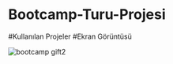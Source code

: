 # Bootcamp-Turu-Projesi
#Kullanılan Projeler
#Ekran Görüntüsü

![bootcamp gift2](https://github.com/user-attachments/assets/b5c0e844-47a2-4f4b-9b19-2ed0499d8a5d)
